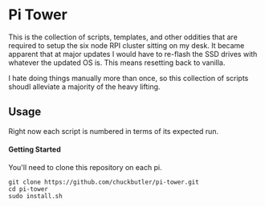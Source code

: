 # Pi Tower


This is the collection of scripts, templates, and other oddities that are
required to setup the six node RPI cluster sitting on my desk. It became
apparent that at major updates I would have to re-flash the SSD drives
with whatever the updated OS is. This means resetting back to vanilla.

I hate doing things manually more than once, so this collection of scripts
shoudl alleviate a majority of the heavy lifting.

## Usage

Right now each script is numbered in terms of its expected run.

#### Getting Started

You'll need to clone this repository on each pi.

```shell
git clone https://github.com/chuckbutler/pi-tower.git
cd pi-tower
sudo install.sh
```


